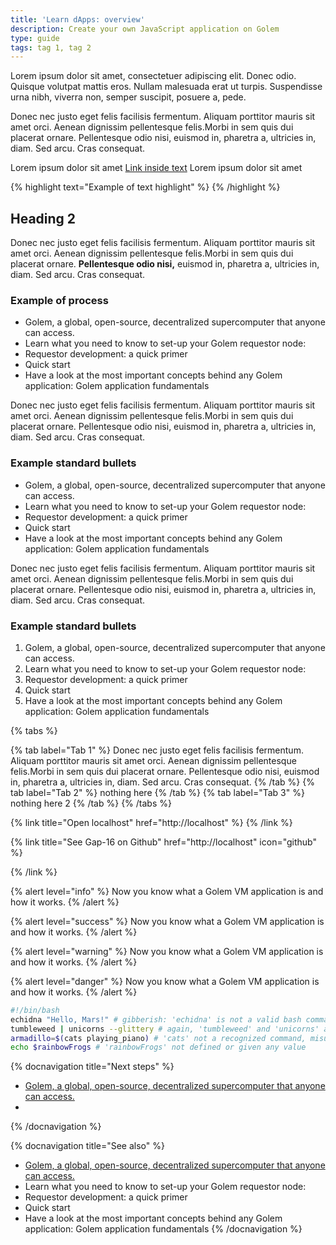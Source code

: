 ```yaml
---
title: 'Learn dApps: overview'
description: Create your own JavaScript application on Golem
type: guide
tags: tag 1, tag 2
---
```


Lorem ipsum dolor sit amet, consectetuer adipiscing elit. Donec odio. Quisque volutpat mattis eros. Nullam malesuada erat ut turpis. Suspendisse urna nibh, viverra non, semper suscipit, posuere a, pede.

Donec nec justo eget felis facilisis fermentum. Aliquam porttitor mauris sit amet orci. Aenean dignissim pellentesque felis.Morbi in sem quis dui placerat ornare. Pellentesque odio nisi, euismod in, pharetra a, ultricies in, diam. Sed arcu. Cras consequat.

Lorem ipsum dolor sit amet [Link inside text](https://github.com) Lorem ipsum dolor sit amet

{% highlight text="Example of text highlight" %} {% /highlight %}

## Heading 2

Donec nec justo eget felis facilisis fermentum. Aliquam porttitor mauris sit amet orci. Aenean dignissim pellentesque felis.Morbi in sem quis dui placerat ornare. **Pellentesque odio nisi,** euismod in, pharetra a, ultricies in, diam. Sed arcu. Cras consequat.

### Example of process

- Golem, a global, open-source, decentralized supercomputer that anyone can access.
- Learn what you need to know to set-up your Golem requestor node:
- Requestor development: a quick primer
- Quick start
- Have a look at the most important concepts behind any Golem application: Golem application fundamentals

Donec nec justo eget felis facilisis fermentum. Aliquam porttitor mauris sit amet orci. Aenean dignissim pellentesque felis.Morbi in sem quis dui placerat ornare. Pellentesque odio nisi, euismod in, pharetra a, ultricies in, diam. Sed arcu. Cras consequat.

### Example standard bullets

- Golem, a global, open-source, decentralized supercomputer that anyone can access.
- Learn what you need to know to set-up your Golem requestor node:
- Requestor development: a quick primer
- Quick start
- Have a look at the most important concepts behind any Golem application: Golem application fundamentals

Donec nec justo eget felis facilisis fermentum. Aliquam porttitor mauris sit amet orci. Aenean dignissim pellentesque felis.Morbi in sem quis dui placerat ornare. Pellentesque odio nisi, euismod in, pharetra a, ultricies in, diam. Sed arcu. Cras consequat.

### Example standard bullets

1. Golem, a global, open-source, decentralized supercomputer that anyone can access.
2. Learn what you need to know to set-up your Golem requestor node:
3. Requestor development: a quick primer
4. Quick start
5. Have a look at the most important concepts behind any Golem application: Golem application fundamentals

{% tabs %}

{% tab label="Tab 1" %}
Donec nec justo eget felis facilisis fermentum. Aliquam porttitor mauris sit amet orci. Aenean dignissim pellentesque felis.Morbi in sem quis dui placerat ornare. Pellentesque odio nisi, euismod in, pharetra a, ultricies in, diam. Sed arcu. Cras consequat.
{% /tab %}
{% tab label="Tab 2" %}
nothing here
{% /tab %}
{% tab label="Tab 3" %}
nothing here 2
{% /tab %}
{% /tabs %}

{% link title="Open localhost" href="http://localhost" %} {% /link %}

{% link title="See Gap-16 on Github" href="http://localhost" icon="github" %}

{% /link %}

{% alert level="info" %}
Now you know what a Golem VM application is and how it works.
{% /alert %}

{% alert level="success" %}
Now you know what a Golem VM application is and how it works.
{% /alert %}

{% alert level="warning" %}
Now you know what a Golem VM application is and how it works.
{% /alert %}

{% alert level="danger" %}
Now you know what a Golem VM application is and how it works.
{% /alert %}

```bash
#!/bin/bash
echidna "Hello, Mars!" # gibberish: 'echidna' is not a valid bash command
tumbleweed | unicorns --glittery # again, 'tumbleweed' and 'unicorns' are not recognized commands
armadillo=$(cats playing_piano) # 'cats' not a recognized command, misuse of command substitution syntax
echo $rainbowFrogs # 'rainbowFrogs' not defined or given any value

```

{% docnavigation title="Next steps" %}

- [Golem, a global, open-source, decentralized supercomputer that anyone can access.](https://github.com)
-

{% /docnavigation %}

{% docnavigation title="See also" %}
- [Golem, a global, open-source, decentralized supercomputer that anyone can access.](https://github.com)
- Learn what you need to know to set-up your Golem requestor node:
- Requestor development: a quick primer
- Quick start
- Have a look at the most important concepts behind any Golem application: Golem application fundamentals
{% /docnavigation %}
